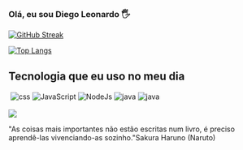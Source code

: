 ### Olá, eu sou Diego Leonardo 🖐️

<a href="https://git.io/streak-stats"><img src="https://streak-stats.demolab.com user=Diego6699&theme=radical&hide_border=true&border_radius=5" alt="GitHub Streak" /></a>

[![Top Langs](https://github-readme-stats.vercel.app/api/top-langs/?username=Diego6699&layout=compact)](https://github.com/anuraghazra/github-readme-stats)
## Tecnologia que eu uso no meu dia
<div>
    <img align="center" style="display:inline-block;" alt="" src="https://img.shields.io/badge/HTML5-E34F26?style=for-the-badge&logo=html5&logoColor=white">
    <img align="center" style="display:inline-block;" alt="css" src="https://img.shields.io/badge/CSS3-1572B6?style=for-the-badge&logo=css3&logoColor=white">
    <img align="center" style="display:inline-block;" alt="JavaScript" src="https://img.shields.io/badge/JavaScript-323330?style=for-the-badge&logo=javascript&logoColor=F7DF1E">
    <img align="center" style="display:inline-block;" alt="NodeJs" src=https://img.shields.io/badge/Node.js-43853D?style=for-the-badge&logo=node.js&logoColor=white">
    <img align="center" style="display:inline-block;" alt="java" src="https://img.shields.io/badge/Java-ED8B00?style=for-the-badge&logo=java&logoColor=white">
    <img align="center" style="display:inline-block;" alt="java" src="https://img.shields.io/badge/Sass-CC6699?style=for-the-badge&logo=sass&logoColor=white">
    
</div>
<br>
<img src = "https://raw.githubusercontent.com/Diego6699/Diego6699/output/github-contribution-grid-snake.svg" >

"As coisas mais importantes não estão escritas num livro, é preciso aprendê-las vivenciando-as sozinho."Sakura Haruno (Naruto)
